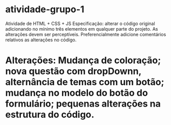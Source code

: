 # atividade-grupo-1
Atividade de HTML + CSS + JS
Especificação: alterar o código original adicionando no mínimo três elementos em qualquer parte do projeto. As alterações devem ser perceptíveis. Preferencialmente adicione comentários relativos as alterações no código.

# Alterações: Mudança de coloração; nova questão com dropDownn, alternância de temas com um botão; mudança no modelo do botão do formulário; pequenas alterações na estrutura do código.
